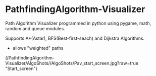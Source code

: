 # PathfindingAlgorithm-Visualizer
Path Algorithm Visualizer programmed in python using pygame, math, random and queue modules.

Supports A*(Astar), BFS(Best-first-seach) and Dijkstra Algorithms.

- allows "weighted" paths

(/PathfindingAlgorithm-Visualizer/AlgoShots//AlgoShots/Pav_start_screen.jpg?raw=true "Start_screen")
